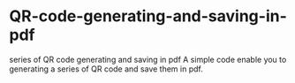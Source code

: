 # QR-code-generating-and-saving-in-pdf
series of QR code generating and saving in pdf
A simple code enable you to generating a series of QR code and save them in pdf.
